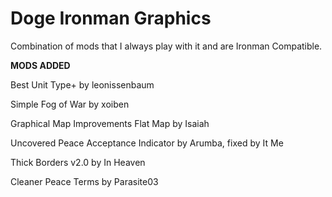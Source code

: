 # Doge Ironman Graphics
 Combination of  mods that I always play with it and are Ironman Compatible. 



**MODS ADDED**

Best Unit Type+ by leonissenbaum

Simple Fog of War by xoiben

Graphical Map Improvements Flat Map by Isaiah

Uncovered Peace Acceptance Indicator by Arumba, fixed by It Me

Thick Borders v2.0 by In Heaven

Cleaner Peace Terms by Parasite03


